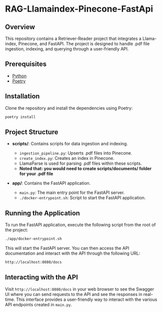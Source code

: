 # RAG-Llamaindex-Pinecone-FastApi

## Overview
This repository contains a Retriever-Reader project that integrates a Llama-index, Pinecone, and FastAPI. The project is designed to handle .pdf file ingestion, indexing, and querying through a user-friendly API.

## Prerequisites
- [Python](https://www.python.org/downloads/)
- [Poetry](https://python-poetry.org/docs/#installation)

## Installation

Clone the repository and install the dependencies using Poetry:

```bash
poetry install
```

## Project Structure

- **scripts/**: Contains scripts for data ingestion and indexing.
  - `ingestion_pipeline.py`: Upserts .pdf files into Pinecone.
  - `create_index.py`: Creates an index in Pinecone.
  - LlamaParse is used for parsing .pdf files within these scripts.
  - **Noted that: you would need to create scripts/documents/ folder for your .pdf file**

- **app/**: Contains the FastAPI application.
  - `main.py`: The main entry point for the FastAPI server.
  - `./docker-entrypoint.sh`: Script to start the FastAPI application.

## Running the Application
To run the FastAPI application, execute the following script from the root of the project:
```bash
./app/docker-entrypoint.sh
```
This will start the FastAPI server. You can then access the API documentation and interact with the API through the following URL:
```bash
http://localhost:8080/docs
```

## Interacting with the API
Visit `http://localhost:8080/docs` in your web browser to see the Swagger UI where you can send requests to the API and see the responses in real-time. This interface provides a user-friendly way to interact with the various API endpoints created in `main.py`.

